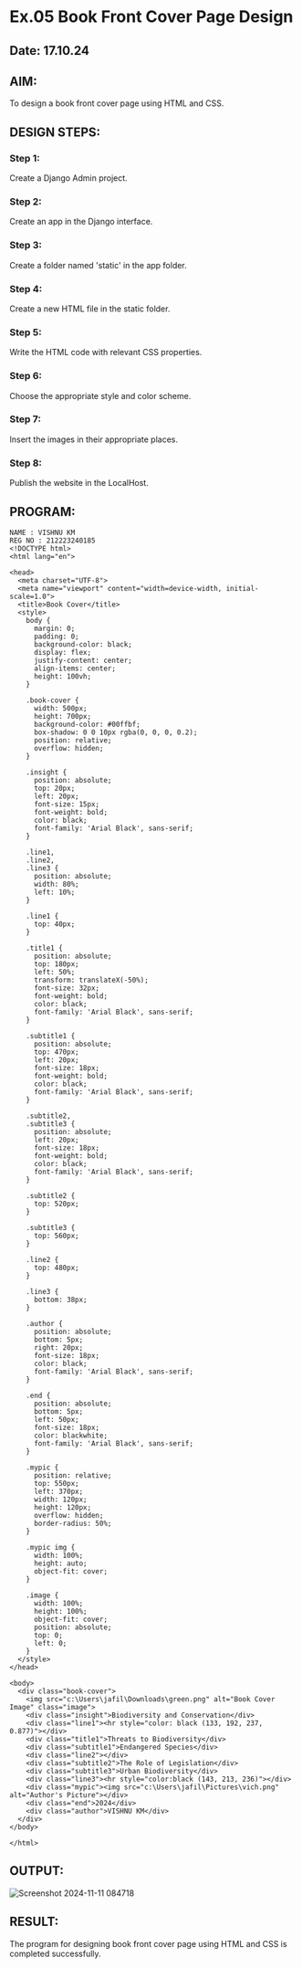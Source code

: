 # Ex.05 Book Front Cover Page Design
## Date: 17.10.24

## AIM:
To design a book front cover page using HTML and CSS.

## DESIGN STEPS:

### Step 1:
Create a Django Admin project.

### Step 2:
Create an app in the Django interface.

### Step 3:
Create a folder named 'static' in the app folder.

### Step 4:
Create a new HTML file in the static folder.

### Step 5:
Write the HTML code with relevant CSS properties.

### Step 6:
Choose the appropriate style and color scheme.

### Step 7:
Insert the images in their appropriate places.

### Step 8:
Publish the website in the LocalHost.

## PROGRAM:
```
NAME : VISHNU KM
REG NO : 212223240185
<!DOCTYPE html>
<html lang="en">

<head>
  <meta charset="UTF-8">
  <meta name="viewport" content="width=device-width, initial-scale=1.0">
  <title>Book Cover</title>
  <style>
    body {
      margin: 0;
      padding: 0;
      background-color: black;
      display: flex;
      justify-content: center;
      align-items: center;
      height: 100vh;
    }

    .book-cover {
      width: 500px;
      height: 700px;
      background-color: #00ffbf;
      box-shadow: 0 0 10px rgba(0, 0, 0, 0.2);
      position: relative;
      overflow: hidden;
    }

    .insight {
      position: absolute;
      top: 20px;
      left: 20px;
      font-size: 15px;
      font-weight: bold;
      color: black;
      font-family: 'Arial Black', sans-serif;
    }

    .line1,
    .line2,
    .line3 {
      position: absolute;
      width: 80%;
      left: 10%;
    }

    .line1 {
      top: 40px;
    }

    .title1 {
      position: absolute;
      top: 180px;
      left: 50%;
      transform: translateX(-50%);
      font-size: 32px;
      font-weight: bold;
      color: black;
      font-family: 'Arial Black', sans-serif;
    }

    .subtitle1 {
      position: absolute;
      top: 470px;
      left: 20px;
      font-size: 18px;
      font-weight: bold;
      color: black;
      font-family: 'Arial Black', sans-serif;
    }

    .subtitle2,
    .subtitle3 {
      position: absolute;
      left: 20px;
      font-size: 18px;
      font-weight: bold;
      color: black;
      font-family: 'Arial Black', sans-serif;
    }

    .subtitle2 {
      top: 520px;
    }

    .subtitle3 {
      top: 560px;
    }

    .line2 {
      top: 480px;
    }

    .line3 {
      bottom: 38px;
    }

    .author {
      position: absolute;
      bottom: 5px;
      right: 20px;
      font-size: 18px;
      color: black;
      font-family: 'Arial Black', sans-serif;
    }

    .end {
      position: absolute;
      bottom: 5px;
      left: 50px;
      font-size: 18px;
      color: blackwhite;
      font-family: 'Arial Black', sans-serif;
    }

    .mypic {
      position: relative;
      top: 550px;
      left: 370px;
      width: 120px;
      height: 120px;
      overflow: hidden;
      border-radius: 50%;
    }

    .mypic img {
      width: 100%;
      height: auto;
      object-fit: cover;
    }

    .image {
      width: 100%;
      height: 100%;
      object-fit: cover;
      position: absolute;
      top: 0;
      left: 0;
    }
  </style>
</head>

<body>
  <div class="book-cover">
    <img src="c:\Users\jafil\Downloads\green.png" alt="Book Cover Image" class="image">
    <div class="insight">Biodiversity and Conservation</div>
    <div class="line1"><hr style="color: black (133, 192, 237, 0.877)"></div>
    <div class="title1">Threats to Biodiversity</div>
    <div class="subtitle1">Endangered Species</div>
    <div class="line2"></div> 
    <div class="subtitle2">The Role of Legislation</div>
    <div class="subtitle3">Urban Biodiversity</div>
    <div class="line3"><hr style="color:black (143, 213, 236)"></div>
    <div class="mypic"><img src="c:\Users\jafil\Pictures\vich.png" alt="Author's Picture"></div>
    <div class="end">2024</div>
    <div class="author">VISHNU KM</div>
  </div>
</body>

</html>
```


## OUTPUT:

![Screenshot 2024-11-11 084718](https://github.com/user-attachments/assets/ca508d05-3cdd-40d8-a5c0-426a44dbc845)


## RESULT:
The program for designing book front cover page using HTML and CSS is completed successfully.
